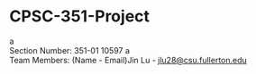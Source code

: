 # CPSC-351-Project

a <br />
Section Number: 351-01 10597
a <br />
Team Members: (Name - Email)Jin Lu - jlu28@csu.fullerton.edu

